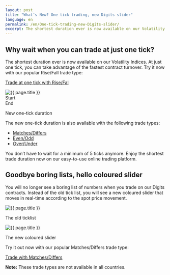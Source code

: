 ```yaml
---
layout: post
title: "What’s New? One tick trading, new Digits slider"
language: en
permalink: /en/One-tick-trading-new-Digits-slider/
excerpt: The shortest duration ever is now available on our Volatility Indices. At just one tick, you can take advantage of the fastest contract turnover. Try it now with our popular Rise/Fall trade type...
---
```


## Why wait when you can trade at just one tick?

The shortest duration ever is now available on our Volatility Indices. At just one tick, you can take advantage of the fastest contract turnover. Try it now with our popular Rise/Fall trade type:

<div class="cta">
    <p><a class="button" href="https://www.binary.com/en/trading.html?market=volidx&underlying=R_10&formname=risefall&duration_amount=1&duration_units=t&expiry_type=duration&date_start=now"><span>Trade at one tick with Rise/Fal</span></a></p>
</div>

<div class="cta-lg">
    <img src="{{ '/images/one-tick-trade-chart_2.gif' | prepend: SourceUrl }}" alt="{{ page.title }}">
    <div class="row top-20">
        <div class="col-6">Start</div>
        <div class="col-6">End</div>
    </div>
    <p>New one-tick duration</p>
</div>

The new one-tick duration is also available with the following trade types:

<ul class="bullet">
    <li><a href="https://www.binary.com/en/trading.html?market=volidx&underlying=R_10&formname=matchdiff&duration_amount=1&duration_units=t&expiry_type=duration">Matches/Differs</a></li>
    <li><a href="https://www.binary.com/en/trading.html?market=volidx&underlying=R_10&formname=evenodd&duration_amount=1&duration_units=t&expiry_type=duration">Even/Odd</a></li>
    <li><a href="https://www.binary.com/en/trading.html?market=volidx&underlying=R_10&formname=overunder&duration_amount=1&duration_units=t&expiry_type=duration">Over/Under</a></li>
</ul>

You don’t have to wait for a minimum of 5 ticks anymore. Enjoy the shortest trade duration now on our easy-to-use online trading platform.

<div class="separator-lg"></div>

## Goodbye boring lists, hello coloured slider

You will no longer see a boring list of numbers when you trade on our Digits contracts. Instead of the old tick list, you will see a new coloured slider that moves in real-time according to the spot price movement.

<div class="cta-lg">
    <div class="row align-items-end">
        <div class="col-md-6">
            <img src="{{ '/images/one-tick-trading-2.png' | prepend: SourceUrl }}" alt="{{ page.title }}">
            <p class="center-text">The old ticklist</p>
        </div>
        <div class="col-md-6">
            <img src="{{ '/images/one-tick-trading-3.png' | prepend: SourceUrl }}" alt="{{ page.title }}">
            <p class="center-text">The new coloured slider</p>
        </div>
    </div>
</div>

<div class="separator-lg"></div>
<p class="center-text">Try it out now with our popular Matches/Differs trade type:</p>

<div class="cta">
    <p><a class="button" href="https://www.binary.com/en/trading.html?market=volidx&underlying=R_10&formname=matchdiff"><span>Trade with Matches/Differs</span></a></p>
</div>

<p class="center-text"><strong>Note:</strong> These trade types are not available in all countries.</p>